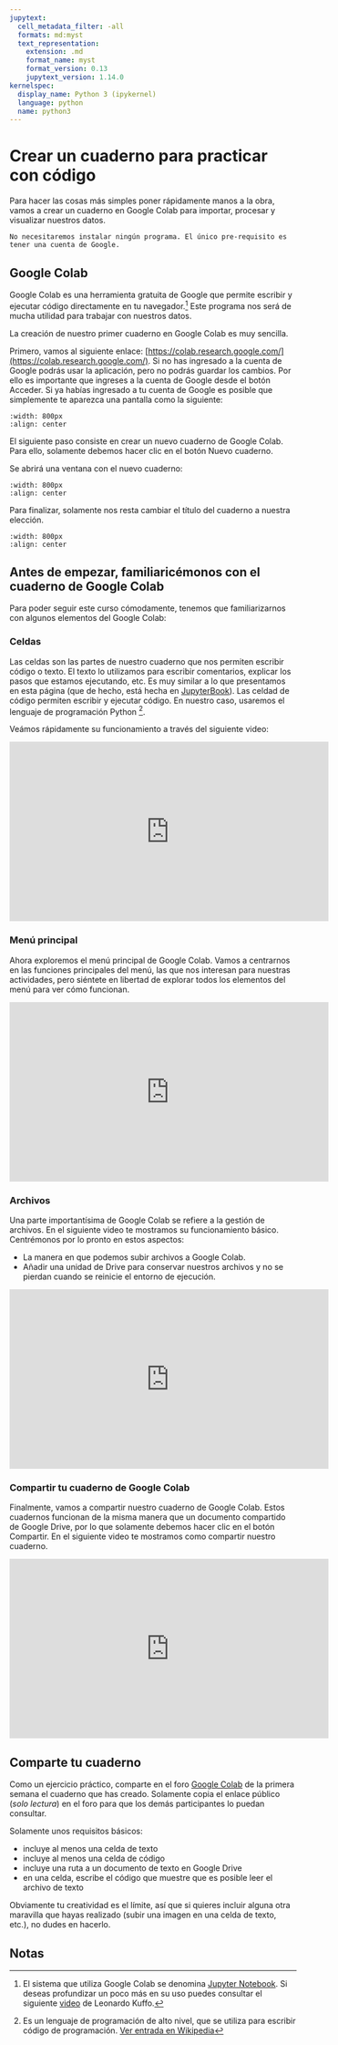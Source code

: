 ```yaml
---
jupytext:
  cell_metadata_filter: -all
  formats: md:myst
  text_representation:
    extension: .md
    format_name: myst
    format_version: 0.13
    jupytext_version: 1.14.0
kernelspec:
  display_name: Python 3 (ipykernel)
  language: python
  name: python3
---
```


# Crear un cuaderno para practicar con código

Para hacer las cosas más simples poner rápidamente manos a la obra, vamos a crear un cuaderno en Google Colab para importar, procesar y visualizar nuestros datos.

```{note}
No necesitaremos instalar ningún programa. El único pre-requisito es tener una cuenta de Google.
```

## Google Colab

Google Colab es una herramienta gratuita de Google que permite escribir y ejecutar código directamente en tu navegador.[^jupyter] Este programa nos será de mucha utilidad para trabajar con nuestros datos.

La creación de nuestro primer cuaderno en Google Colab es muy sencilla.

Primero, vamos al siguiente enlace: [https://colab.research.google.com/](https://colab.research.google.com/). Si no has ingresado a la cuenta de Google podrás usar la aplicación, pero no podrás guardar los cambios. Por ello es importante que ingreses a la cuenta de Google desde el botón Acceder. Si ya habías ingresado a tu cuenta de Google es posible que simplemente te aparezca una pantalla como la siguiente:

```{image} ../_static/imgs/crear-carpeta/colab_ini.png
:width: 800px
:align: center
```

El siguiente paso consiste en crear un nuevo cuaderno de Google Colab. Para ello, solamente debemos hacer clic en el botón Nuevo cuaderno.

Se abrirá una ventana con el nuevo cuaderno:

```{image} ../_static/imgs/crear-carpeta/nuevo_cuaderno.png
:width: 800px
:align: center
```

Para finalizar, solamente nos resta cambiar el título del cuaderno a nuestra elección.

```{image} ../_static/imgs/crear-carpeta/cambiar_nombre.gif
:width: 800px
:align: center
```

## Antes de empezar, familiaricémonos con el cuaderno de Google Colab

Para poder seguir este curso cómodamente, tenemos que familiarizarnos con algunos elementos del Google Colab:

### Celdas

Las celdas son las partes de nuestro cuaderno que nos permiten escribir código o texto. El texto lo utilizamos para escribir comentarios, explicar los pasos que estamos ejecutando, etc. Es muy similar a lo que presentamos en esta página (que de hecho, está hecha en [JupyterBook](https://jupyterbook.org/en/stable/intro.html)). Las celdad de código permiten escribir y ejecutar código. En nuestro caso, usaremos el lenguaje de programación Python [^Python].

Veámos rápidamente su funcionamiento a través del siguiente video:

<iframe width="560" height="315" src="https://www.youtube.com/embed/knmpMpFrw94" title="YouTube video player" frameborder="0" allow="accelerometer; autoplay; clipboard-write; encrypted-media; gyroscope; picture-in-picture" allowfullscreen></iframe>

### Menú principal

Ahora exploremos el menú principal de Google Colab. Vamos a centrarnos en las funciones principales del menú, las que nos interesan para nuestras actividades, pero siéntete en libertad de explorar todos los elementos del menú para ver cómo funcionan.

<iframe width="560" height="315" src="https://www.youtube.com/embed/6nTrSLLskAE" title="YouTube video player" frameborder="0" allow="accelerometer; autoplay; clipboard-write; encrypted-media; gyroscope; picture-in-picture" allowfullscreen></iframe>

### Archivos

Una parte importantísima de Google Colab se refiere a la gestión de archivos. En el siguiente video te mostramos su funcionamiento básico. Centrémonos por lo pronto en estos aspectos:

- La manera en que podemos subir archivos a Google Colab.
- Añadir una unidad de Drive para conservar nuestros archivos y no se pierdan cuando se reinicie el entorno de ejecución.

<iframe width="560" height="315" src="https://www.youtube.com/embed/B_XvWBC35XA" title="YouTube video player" frameborder="0" allow="accelerometer; autoplay; clipboard-write; encrypted-media; gyroscope; picture-in-picture" allowfullscreen></iframe>

### Compartir tu cuaderno de Google Colab

Finalmente, vamos a compartir nuestro cuaderno de Google Colab. Estos cuadernos funcionan de la misma manera que un documento compartido de Google Drive, por lo que solamente debemos hacer clic en el botón Compartir. En el siguiente video te mostramos como compartir nuestro cuaderno.

<iframe width="560" height="315" src="https://www.youtube.com/embed/mK6NjqGhFEE" title="YouTube video player" frameborder="0" allow="accelerometer; autoplay; clipboard-write; encrypted-media; gyroscope; picture-in-picture" allowfullscreen></iframe>

## Comparte tu cuaderno

Como un ejercicio práctico, comparte en el foro <a href="https://github.com/MOOC-UNAM-Publico/curso-datos/discussions/new?category=actividades&title=Actividad%20Google%20Colab&body=El%20contenido%20de%20tu%20%20actividad." target="_blank"> Google Colab</a> de la primera semana el cuaderno que has creado. Solamente copia el enlace público (*solo lectura*) en el foro para que los demás participantes lo puedan consultar.

Solamente unos requisitos básicos:

- incluye al menos una celda de texto
- incluye al menos una celda de código
- incluye una ruta a un documento de texto en Google Drive
- en una celda, escribe el código que muestre que es posible leer el archivo de texto

Obviamente tu creatividad es el límite, así que si quieres incluir alguna otra maravilla que hayas realizado (subir una imagen en una celda de texto, etc.), no dudes en hacerlo.

## Notas

[^jupyter]: El sistema que utiliza Google Colab se denomina [Jupyter Notebook](https://es.wikipedia.org/wiki/Proyecto_Jupyter#Jupyter_Notebook). Si deseas profundizar un poco más en su uso puedes consultar el siguiente [video](https://youtu.be/6Vr9ZUntCyE) de Leonardo Kuffo.

[^Python]: Es un lenguaje de programación de alto nivel, que se utiliza para escribir código de programación. [Ver entrada en Wikipedia](https://es.wikipedia.org/wiki/Python)
